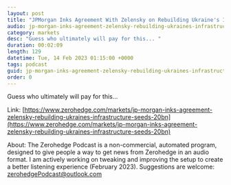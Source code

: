 ```yaml
---
layout: post
title: "JPMorgan Inks Agreement With Zelensky on Rebuilding Ukraine's Infrastructure, Seeds $20BN+"
audio: jp-morgan-inks-agreement-zelensky-rebuilding-ukraines-infrastructure-seeds-20bn-0
category: markets
desc: "Guess who ultimately will pay for this... "
duration: 00:02:09
length: 129
datetime: Tue, 14 Feb 2023 01:15:00 +0000
tags: podcast
guid: jp-morgan-inks-agreement-zelensky-rebuilding-ukraines-infrastructure-seeds-20bn-0
order: 0
---
```

Guess who ultimately will pay for this... 

Link: [https://www.zerohedge.com/markets/jp-morgan-inks-agreement-zelensky-rebuilding-ukraines-infrastructure-seeds-20bn](https://www.zerohedge.com/markets/jp-morgan-inks-agreement-zelensky-rebuilding-ukraines-infrastructure-seeds-20bn)

About: The Zerohedge Podcast is a non-commercial, automated program, designed to give people a way to get news from Zerohedge in an audio format.  I am actively working on tweaking and improving the setup to create a better listening experience (February 2023).  Suggestions are welcome: [zerohedgePodcast@outlook.com](mailto:zerohedgePodcast@outlook.com)